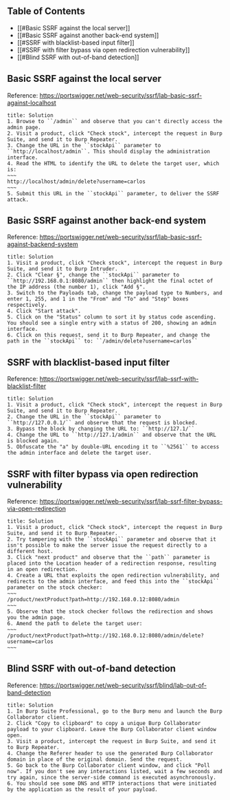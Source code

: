 ## Table of Contents

- [[#Basic SSRF against the local server]]
- [[#Basic SSRF against another back-end system]]
- [[#SSRF with blacklist-based input filter]]
- [[#SSRF with filter bypass via open redirection vulnerability]]
- [[#Blind SSRF with out-of-band detection]]

## Basic SSRF against the local server
Reference: https://portswigger.net/web-security/ssrf/lab-basic-ssrf-against-localhost

```ad-done
title: Solution
1. Browse to ``/admin`` and observe that you can't directly access the admin page.
2. Visit a product, click "Check stock", intercept the request in Burp Suite, and send it to Burp Repeater.
3. Change the URL in the ``stockApi`` parameter to ``http://localhost/admin``. This should display the administration interface.
4. Read the HTML to identify the URL to delete the target user, which is:
~~~
http://localhost/admin/delete?username=carlos
~~~
5. Submit this URL in the ``stockApi`` parameter, to deliver the SSRF attack.
```

## Basic SSRF against another back-end system
Reference: https://portswigger.net/web-security/ssrf/lab-basic-ssrf-against-backend-system

```ad-done
title: Solution
1. Visit a product, click "Check stock", intercept the request in Burp Suite, and send it to Burp Intruder.
2. Click "Clear §", change the ``stockApi`` parameter to ``http://192.168.0.1:8080/admin`` then highlight the final octet of the IP address (the number 1), click "Add §".
3. Switch to the Payloads tab, change the payload type to Numbers, and enter 1, 255, and 1 in the "From" and "To" and "Step" boxes respectively.
4. Click "Start attack".
5. Click on the "Status" column to sort it by status code ascending. You should see a single entry with a status of 200, showing an admin interface.
6. Click on this request, send it to Burp Repeater, and change the path in the ``stockApi`` to: ``/admin/delete?username=carlos``
```

## SSRF with blacklist-based input filter
Reference: https://portswigger.net/web-security/ssrf/lab-ssrf-with-blacklist-filter

```ad-done
title: Solution
1. Visit a product, click "Check stock", intercept the request in Burp Suite, and send it to Burp Repeater.
2. Change the URL in the ``stockApi`` parameter to ``http://127.0.0.1/`` and observe that the request is blocked.
3. Bypass the block by changing the URL to: ``http://127.1/``
4. Change the URL to ``http://127.1/admin`` and observe that the URL is blocked again.
5. Obfuscate the "a" by double-URL encoding it to ``%2561`` to access the admin interface and delete the target user.
```

## SSRF with filter bypass via open redirection vulnerability
Reference: https://portswigger.net/web-security/ssrf/lab-ssrf-filter-bypass-via-open-redirection

```ad-done
title: Solution
1. Visit a product, click "Check stock", intercept the request in Burp Suite, and send it to Burp Repeater.
2. Try tampering with the ``stockApi`` parameter and observe that it isn't possible to make the server issue the request directly to a different host.
3. Click "next product" and observe that the ``path`` parameter is placed into the Location header of a redirection response, resulting in an open redirection.
4. Create a URL that exploits the open redirection vulnerability, and redirects to the admin interface, and feed this into the ``stockApi`` parameter on the stock checker:
~~~
/product/nextProduct?path=http://192.168.0.12:8080/admin
~~~
5. Observe that the stock checker follows the redirection and shows you the admin page.
6. Amend the path to delete the target user:
~~~
/product/nextProduct?path=http://192.168.0.12:8080/admin/delete?username=carlos
~~~
```

## Blind SSRF with out-of-band detection
Reference: https://portswigger.net/web-security/ssrf/blind/lab-out-of-band-detection

```ad-done
title: Solution
1. In Burp Suite Professional, go to the Burp menu and launch the Burp Collaborator client.
2. Click "Copy to clipboard" to copy a unique Burp Collaborator payload to your clipboard. Leave the Burp Collaborator client window open.
3. Visit a product, intercept the request in Burp Suite, and send it to Burp Repeater.
4. Change the Referer header to use the generated Burp Collaborator domain in place of the original domain. Send the request.
5. Go back to the Burp Collaborator client window, and click "Poll now". If you don't see any interactions listed, wait a few seconds and try again, since the server-side command is executed asynchronously.
6. You should see some DNS and HTTP interactions that were initiated by the application as the result of your payload.